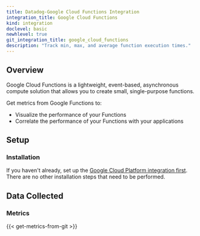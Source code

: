```yaml
---
title: Datadog-Google Cloud Functions Integration
integration_title: Google Cloud Functions
kind: integration
doclevel: basic
newhlevel: true
git_integration_title: google_cloud_functions
description: "Track min, max, and average function execution times."
---
```


## Overview
Google Cloud Functions is a lightweight, event-based, asynchronous compute solution that allows you to create small, single-purpose functions.

Get metrics from Google Functions to:

* Visualize the performance of your Functions
* Correlate the performance of your Functions with your applications

## Setup
### Installation

If you haven't already, set up the [Google Cloud Platform integration first](/integrations/google_cloud_platform). There are no other installation steps that need to be performed.

## Data Collected
### Metrics

{{< get-metrics-from-git >}}